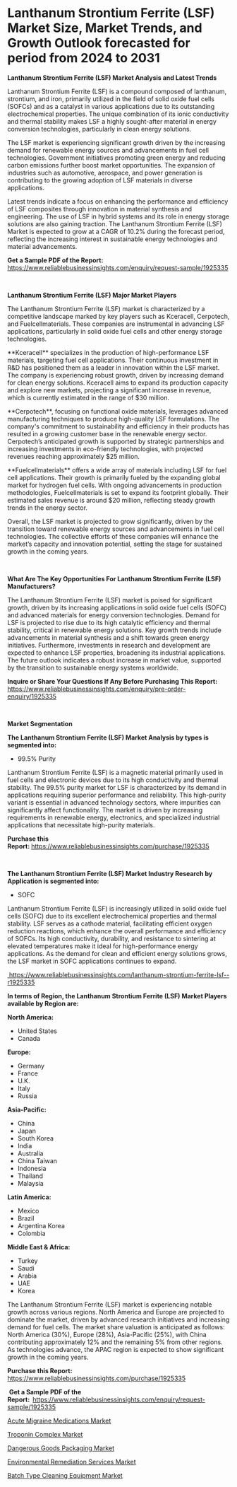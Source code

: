<p><h1>Lanthanum Strontium Ferrite (LSF) Market Size, Market Trends, and Growth Outlook forecasted for period from 2024 to 2031</h1></p><p><strong>Lanthanum Strontium Ferrite (LSF) Market Analysis and Latest Trends</strong></p>
<p><p>Lanthanum Strontium Ferrite (LSF) is a compound composed of lanthanum, strontium, and iron, primarily utilized in the field of solid oxide fuel cells (SOFCs) and as a catalyst in various applications due to its outstanding electrochemical properties. The unique combination of its ionic conductivity and thermal stability makes LSF a highly sought-after material in energy conversion technologies, particularly in clean energy solutions.</p><p>The LSF market is experiencing significant growth driven by the increasing demand for renewable energy sources and advancements in fuel cell technologies. Government initiatives promoting green energy and reducing carbon emissions further boost market opportunities. The expansion of industries such as automotive, aerospace, and power generation is contributing to the growing adoption of LSF materials in diverse applications.</p><p>Latest trends indicate a focus on enhancing the performance and efficiency of LSF composites through innovation in material synthesis and engineering. The use of LSF in hybrid systems and its role in energy storage solutions are also gaining traction. The Lanthanum Strontium Ferrite (LSF) Market is expected to grow at a CAGR of 10.2% during the forecast period, reflecting the increasing interest in sustainable energy technologies and material advancements.</p></p>
<p><strong>Get a Sample PDF of the Report:&nbsp;</strong> <a href="https://www.reliablebusinessinsights.com/enquiry/request-sample/1925335?utm_campaign=1741&utm_medium=2&utm_source=Github&utm_content=ia&utm_term=24102024&utm_id=lanthanum-strontium-ferrite-lsf">https://www.reliablebusinessinsights.com/enquiry/request-sample/1925335</a></p>
<p>&nbsp;</p>
<p><strong>Lanthanum Strontium Ferrite (LSF) Major Market Players</strong></p>
<p><p>The Lanthanum Strontium Ferrite (LSF) market is characterized by a competitive landscape marked by key players such as Kceracell, Cerpotech, and Fuelcellmaterials. These companies are instrumental in advancing LSF applications, particularly in solid oxide fuel cells and other energy storage technologies.</p><p>**Kceracell** specializes in the production of high-performance LSF materials, targeting fuel cell applications. Their continuous investment in R&D has positioned them as a leader in innovation within the LSF market. The company is experiencing robust growth, driven by increasing demand for clean energy solutions. Kceracell aims to expand its production capacity and explore new markets, projecting a significant increase in revenue, which is currently estimated in the range of $30 million.</p><p>**Cerpotech**, focusing on functional oxide materials, leverages advanced manufacturing techniques to produce high-quality LSF formulations. The company's commitment to sustainability and efficiency in their products has resulted in a growing customer base in the renewable energy sector. Cerpotech’s anticipated growth is supported by strategic partnerships and increasing investments in eco-friendly technologies, with projected revenues reaching approximately $25 million.</p><p>**Fuelcellmaterials** offers a wide array of materials including LSF for fuel cell applications. Their growth is primarily fueled by the expanding global market for hydrogen fuel cells. With ongoing advancements in production methodologies, Fuelcellmaterials is set to expand its footprint globally. Their estimated sales revenue is around $20 million, reflecting steady growth trends in the energy sector.</p><p>Overall, the LSF market is projected to grow significantly, driven by the transition toward renewable energy sources and advancements in fuel cell technologies. The collective efforts of these companies will enhance the market’s capacity and innovation potential, setting the stage for sustained growth in the coming years.</p></p>
<p>&nbsp;</p>
<p><strong>What Are The Key Opportunities For Lanthanum Strontium Ferrite (LSF) Manufacturers?</strong></p>
<p><p>The Lanthanum Strontium Ferrite (LSF) market is poised for significant growth, driven by its increasing applications in solid oxide fuel cells (SOFC) and advanced materials for energy conversion technologies. Demand for LSF is projected to rise due to its high catalytic efficiency and thermal stability, critical in renewable energy solutions. Key growth trends include advancements in material synthesis and a shift towards green energy initiatives. Furthermore, investments in research and development are expected to enhance LSF properties, broadening its industrial applications. The future outlook indicates a robust increase in market value, supported by the transition to sustainable energy systems worldwide.</p></p>
<p><strong>Inquire or Share Your Questions If Any Before Purchasing This Report:</strong> <a href="https://www.reliablebusinessinsights.com/enquiry/pre-order-enquiry/1925335?utm_campaign=1741&utm_medium=2&utm_source=Github&utm_content=ia&utm_term=24102024&utm_id=lanthanum-strontium-ferrite-lsf">https://www.reliablebusinessinsights.com/enquiry/pre-order-enquiry/1925335</a></p>
<p>&nbsp;</p>
<p><strong>Market Segmentation</strong></p>
<p><strong>The Lanthanum Strontium Ferrite (LSF) Market Analysis by types is segmented into:</strong></p>
<p><ul><li>99.5% Purity</li></ul></p>
<p><p>Lanthanum Strontium Ferrite (LSF) is a magnetic material primarily used in fuel cells and electronic devices due to its high conductivity and thermal stability. The 99.5% purity market for LSF is characterized by its demand in applications requiring superior performance and reliability. This high-purity variant is essential in advanced technology sectors, where impurities can significantly affect functionality. The market is driven by increasing requirements in renewable energy, electronics, and specialized industrial applications that necessitate high-purity materials.</p></p>
<p><strong>Purchase this Report:&nbsp;</strong><a href="https://www.reliablebusinessinsights.com/purchase/1925335?utm_campaign=1741&utm_medium=2&utm_source=Github&utm_content=ia&utm_term=24102024&utm_id=lanthanum-strontium-ferrite-lsf">https://www.reliablebusinessinsights.com/purchase/1925335</a></p>
<p>&nbsp;</p>
<p><strong>The Lanthanum Strontium Ferrite (LSF) Market Industry Research by Application is segmented into:</strong></p>
<p><ul><li>SOFC</li></ul></p>
<p><p>Lanthanum Strontium Ferrite (LSF) is increasingly utilized in solid oxide fuel cells (SOFC) due to its excellent electrochemical properties and thermal stability. LSF serves as a cathode material, facilitating efficient oxygen reduction reactions, which enhance the overall performance and efficiency of SOFCs. Its high conductivity, durability, and resistance to sintering at elevated temperatures make it ideal for high-performance energy applications. As the demand for clean and efficient energy solutions grows, the LSF market in SOFC applications continues to expand.</p></p>
<p><a href="https://www.reliablebusinessinsights.com/lanthanum-strontium-ferrite-lsf--r1925335?utm_campaign=1741&utm_medium=2&utm_source=Github&utm_content=ia&utm_term=24102024&utm_id=lanthanum-strontium-ferrite-lsf">&nbsp;https://www.reliablebusinessinsights.com/lanthanum-strontium-ferrite-lsf--r1925335</a></p>
<p><strong>In terms of Region, the Lanthanum Strontium Ferrite (LSF) Market Players available by Region are:</strong></p>
<p>
    <p> <strong> North America: </strong>
        <ul>
            <li>United States</li>
            <li>Canada</li>
        </ul>
        </p> 
    <p> <strong> Europe: </strong>
        <ul>
            <li>Germany</li>
            <li>France</li>
            <li>U.K.</li>
            <li>Italy</li>
            <li>Russia</li>
        </ul>
        </p> 
    <p> <strong> Asia-Pacific: </strong>
        <ul>
            <li>China</li>
            <li>Japan</li>
            <li>South Korea</li>
            <li>India</li>
            <li>Australia</li>
            <li>China Taiwan</li>
            <li>Indonesia</li>
            <li>Thailand</li>
            <li>Malaysia</li>
        </ul>
        </p> 
    <p> <strong> Latin America: </strong>
        <ul>
            <li>Mexico</li>
            <li>Brazil</li>
            <li>Argentina Korea</li>
            <li>Colombia</li>
        </ul>
        </p> 
    <p> <strong> Middle East & Africa: </strong>
        <ul>
            <li>Turkey</li>
            <li>Saudi</li>
            <li>Arabia</li>
            <li>UAE</li>
            <li>Korea</li>
        </ul>
    </p>
    </p>
<p><p>The Lanthanum Strontium Ferrite (LSF) market is experiencing notable growth across various regions. North America and Europe are projected to dominate the market, driven by advanced research initiatives and increasing demand for fuel cells. The market share valuation is anticipated as follows: North America (30%), Europe (28%), Asia-Pacific (25%), with China contributing approximately 12% and the remaining 5% from other regions. As technologies advance, the APAC region is expected to show significant growth in the coming years.</p></p>
<p><strong>Purchase this Report: </strong><a href="https://www.reliablebusinessinsights.com/purchase/1925335?utm_campaign=1741&utm_medium=2&utm_source=Github&utm_content=ia&utm_term=24102024&utm_id=lanthanum-strontium-ferrite-lsf">https://www.reliablebusinessinsights.com/purchase/1925335</a></p>
<p>&nbsp;<strong>Get a Sample PDF of the Report:&nbsp;&nbsp;</strong><a href="https://www.reliablebusinessinsights.com/enquiry/request-sample/1925335?utm_campaign=1741&utm_medium=2&utm_source=Github&utm_content=ia&utm_term=24102024&utm_id=lanthanum-strontium-ferrite-lsf">https://www.reliablebusinessinsights.com/enquiry/request-sample/1925335</a></p>
<p><strong></strong></p>
<p><p><a href="https://www.linkedin.com/pulse/acute-migraine-medications-market-growth-segmentation-regional-orpse?utm_campaign=1741&utm_medium=2&utm_source=Github&utm_content=ia&utm_term=24102024&utm_id=lanthanum-strontium-ferrite-lsf">Acute Migraine Medications Market</a></p><p><a href="https://www.linkedin.com/pulse/global-troponin-complex-market-landscape-future-trends-strategic-f0jse?utm_campaign=1741&utm_medium=2&utm_source=Github&utm_content=ia&utm_term=24102024&utm_id=lanthanum-strontium-ferrite-lsf">Troponin Complex Market</a></p><p><a href="https://www.linkedin.com/pulse/dangerous-goods-packaging-market-global-regional-analysis-579le?utm_campaign=1741&utm_medium=2&utm_source=Github&utm_content=ia&utm_term=24102024&utm_id=lanthanum-strontium-ferrite-lsf">Dangerous Goods Packaging Market</a></p><p><a href="https://www.linkedin.com/pulse/environmental-remediation-services-market-size-status-forecast-m2shc?utm_campaign=1741&utm_medium=2&utm_source=Github&utm_content=ia&utm_term=24102024&utm_id=lanthanum-strontium-ferrite-lsf">Environmental Remediation Services Market</a></p><p><a href="https://github.com/juniordelafrance/Market-Research-Report-List-5/blob/main/batch-type-cleaning-equipment-market.md?utm_campaign=1741&utm_medium=2&utm_source=Github&utm_content=ia&utm_term=24102024&utm_id=lanthanum-strontium-ferrite-lsf">Batch Type Cleaning Equipment Market</a></p></p>